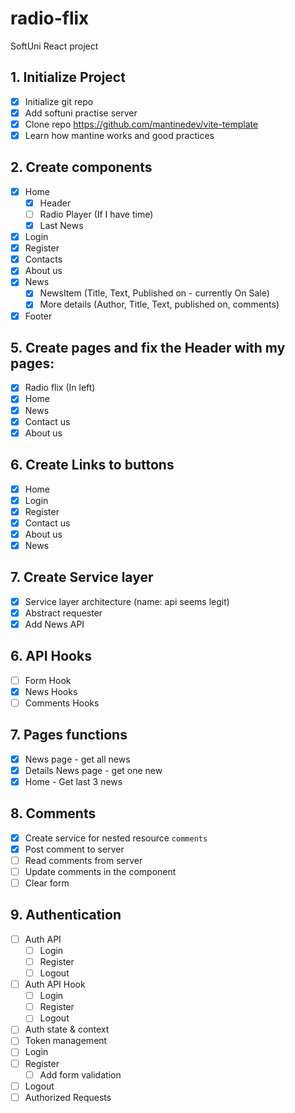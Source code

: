 # radio-flix

SoftUni React project

## 1. Initialize Project

- [x] Initialize git repo
- [x] Add softuni practise server
- [x] Clone repo https://github.com/mantinedev/vite-template
- [x] Learn how mantine works and good practices

## 2. Create components
- [x] Home
  - [x] Header
  - [ ] Radio Player (If I have time)
  - [x] Last News
- [x] Login
- [x] Register
- [x] Contacts
- [x] About us
- [x] News
  - [x] NewsItem (Title, Text, Published on - currently On Sale)
  - [x] More details (Author, Title, Text, published on, comments)
- [x] Footer

## 5. Create pages and fix the Header with my pages:
- [x] Radio flix (In left)
- [x] Home
- [x] News
- [x] Contact us
- [x] About us

## 6. Create Links to buttons
- [x] Home
- [x] Login
- [x] Register
- [x] Contact us
- [x] About us
- [x] News
  
## 7. Create Service layer
- [x] Service layer architecture (name: api seems legit)
- [x] Abstract requester
- [x] Add News API
  
## 6. API Hooks
- [ ] Form Hook
- [x] News Hooks
- [ ] Comments Hooks
  
## 7. Pages functions
- [x] News page - get all news
- [x] Details News page - get one new
- [x] Home - Get last 3 news

## 8. Comments
- [x] Create service for nested resource `comments`
- [x] Post comment to server
- [ ] Read comments from server
- [ ] Update comments in the component
- [ ] Clear form

## 9. Authentication
- [ ] Auth API
  - [ ] Login
  - [ ] Register
  - [ ] Logout
- [ ] Auth API Hook
  - [ ] Login
  - [ ] Register
  - [ ] Logout 
- [ ] Auth state & context
- [ ] Token management
- [ ] Login
- [ ] Register
  - [ ] Add form validation 
- [ ] Logout
- [ ] Authorized Requests
